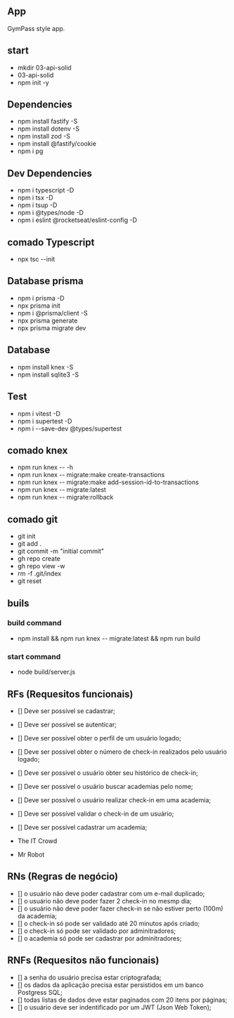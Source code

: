 ## App

GymPass style app.

## start

- mkdir 03-api-solid
- 03-api-solid
- npm init -y

## Dependencies

- npm install fastify -S
- npm install dotenv -S
- npm install zod -S
- npm install @fastify/cookie
- npm i pg

## Dev Dependencies

- npm i typescript -D
- npm i tsx -D
- npm i tsup -D
- npm i @types/node -D
- npm i eslint @rocketseat/eslint-config -D

## comado Typescript

- npx tsc --init

## Database prisma

- npm i prisma -D
- npx prisma init
- npm i @prisma/client -S
- npx prisma generate
- npx prisma migrate dev

## Database

- npm install knex -S
- npm install sqlite3 -S

## Test

- npm i vitest -D
- npm i supertest -D
- npm i --save-dev @types/supertest

## comado knex

- npm run knex -- -h
- npm run knex -- migrate:make create-transactions
- npm run knex -- migrate:make add-session-id-to-transactions
- npm run knex -- migrate:latest
- npm run knex -- migrate:rollback

## comado git

- git init
- git add .
- git commit -m "initial commit"
- gh repo create
- gh repo view -w
- rm -f .git/index
- git reset

## buils

### build command

- npm install && npm run knex -- migrate:latest && npm run build

### start command

- node build/server.js

## RFs (Requesitos funcionais)

- [] Deve ser possível se cadastrar;
- [] Deve ser possível se autenticar;
- [] Deve ser possível obter o perfil de um usuário logado;
- [] Deve ser possível obter o número de check-in realizados pelo usuário logado;
- [] Deve ser possível o usuário obter seu histórico de check-in;
- [] Deve ser possível o usuário buscar academias pelo nome;
- [] Deve ser possível o usuário realizar check-in em uma academia;
- [] Deve ser possível validar o check-in de um usuário;
- [] Deve ser possível cadastrar um academia;

- ​​The IT Crowd
- Mr Robot

## RNs (Regras de negócio)

- [] o usuário não deve poder cadastrar com um e-mail duplicado;
- [] o usuário não deve poder fazer 2 check-in no mesmp dia;
- [] o usuário não deve poder fazer check-in se não estiver perto (100m) da academia;
- [] o check-in só pode ser validado até 20 minutos após criado;
- [] o check-in só pode ser validado por adminitradores;
- [] o academia só pode ser cadastrar por adminitradores;

## RNFs (Requesitos não funcionais)

- [] a senha do usuário precisa estar criptografada;
- [] os dados da aplicação precisa estar persistidos em um banco Postgress SQL;
- [] todas listas de dados deve estar paginados com 20 itens por páginas;
- [] o usuário deve ser indentificado por um JWT (Json Web Token);
